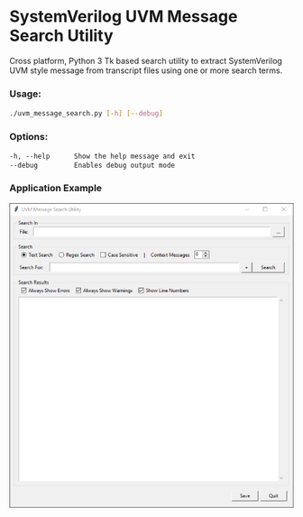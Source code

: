 # SystemVerilog UVM Message Search Utility

Cross platform, Python 3 Tk based search utility to extract SystemVerilog UVM style message
from transcript files using one or more search terms.

### Usage:

```bash
./uvm_message_search.py [-h] [--debug]
```

### Options:

    -h, --help      Show the help message and exit
    --debug         Enables debug output mode

### Application Example

![UVM Message Search](./assets/app.png)

